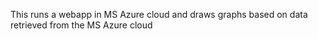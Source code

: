 This runs a webapp in MS Azure cloud and draws graphs based on data retrieved from the MS Azure cloud
